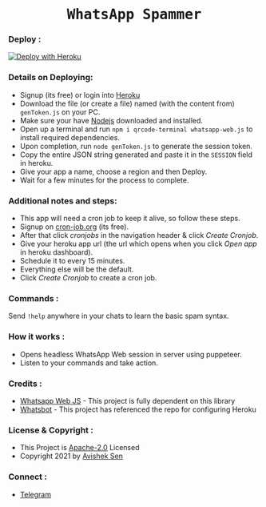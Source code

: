 <h1 align="center"><tt>WhatsApp Spammer</tt></h1>

### Deploy :
[![Deploy with Heroku](https://www.herokucdn.com/deploy/button.svg "Deploy with Heroku")](https://heroku.com/deploy?template=https://github.com/x0rzavi/whatsapp-spammer "Deploy with Heroku")<br>

### Details on Deploying:
- Signup (its free) or login into [Heroku](https://www.heroku.com/ "Heroku")
- Download the file (or create a file) named (with the content from) ```genToken.js``` on your PC.
- Make sure your have [Nodejs](https://nodejs.org/ "Nodejs") downloaded and installed.
- Open up a terminal and run ```npm i qrcode-terminal whatsapp-web.js``` to install required dependencies.
- Upon completion, run ```node genToken.js``` to generate the session token.
- Copy the entire JSON string generated and paste it in the ```SESSION``` field in heroku.
- Give your app a name, choose a region and then Deploy.
- Wait for a few minutes for the process to complete.

### Additional notes and steps:
- This app will need a cron job to keep it alive, so follow these steps.
- Signup on [cron-job.org](https://cron-job.org "cron-job.org") (its free).
- After that click *cronjobs* in the navigation header & click *Create Cronjob*.
- Give your heroku app url (the url which opens when you click *Open app* in heroku dashboard).
- Schedule it to every 15 minutes.
- Everything else will be the default.
- Click *Create Cronjob* to create a cron job.

### Commands :
Send <code>!help</code> anywhere in your chats to learn the basic spam syntax.

### How it works :
- Opens headless WhatsApp Web session in server using puppeteer.
- Listen to your commands and take action.

### Credits :
- [Whatsapp Web JS](https://github.com/pedroslopez/whatsapp-web.js/ "Whatsapp Web JS") - This project is fully dependent on this library
- [Whatsbot](https://github.com/TheWhatsBot/WhatsBot/ "Whatsbot") - This project has referenced the repo for configuring Heroku

### License & Copyright :
- This Project is [Apache-2.0](https://github.com/TheWhatsBot/WhatsBot/blob/main/LICENSE) Licensed
- Copyright 2021 by [Avishek Sen](https://github.com/x0rzavi)

### Connect :
- [Telegram](https://telegram.dog/mishizu)
